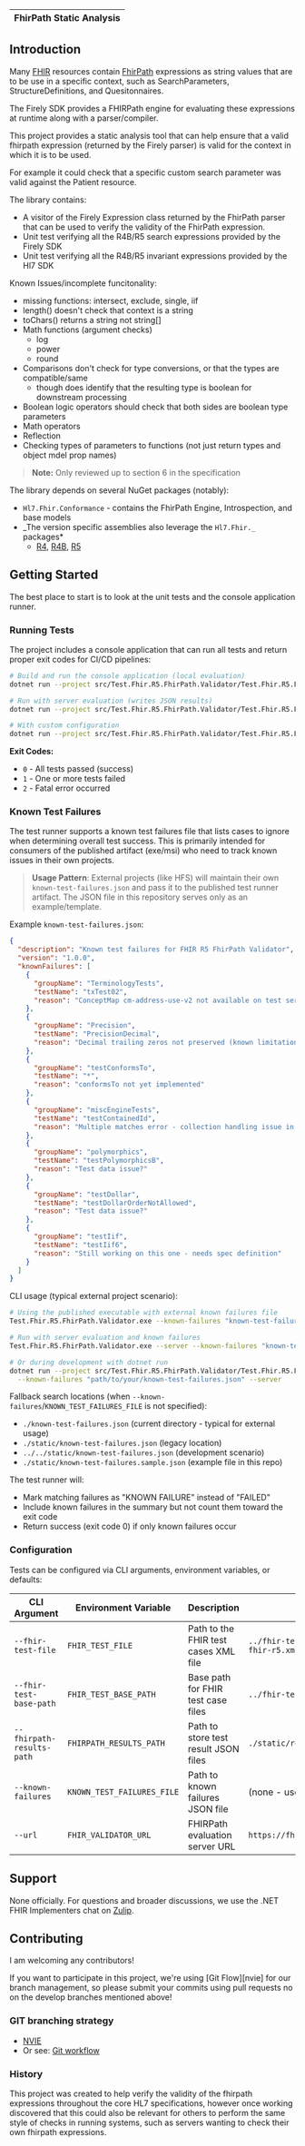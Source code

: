 | FhirPath Static Analysis |
| ------------------------ |

## Introduction

Many [FHIR][fhir-spec] resources contain [FhirPath][fhirpath-spec] expressions as string values that are to
be use in a specific context, such as SearchParameters, StructureDefinitions, and Quesitonnaires.

The Firely SDK provides a FHIRPath engine for evaluating these expressions at runtime along with a parser/compiler.

This project provides a static analysis tool that can help ensure that a valid fhirpath expression (returned
by the Firely parser) is valid for the context in which it is to be used.

For example it could check that a specific custom search parameter was valid against the Patient resource.

The library contains:

- A visitor of the Firely Expression class returned by the FhirPath parser that can be used to verify the validity of the FhirPath expression.
- Unit test verifying all the R4B/R5 search expressions provided by the Firely SDK
- Unit test verifying all the R4B/R5 invariant expressions provided by the Hl7 SDK

Known Issues/incomplete funcitonality:

- missing functions: intersect, exclude, single, iif
- length() doesn't check that context is a string
- toChars() returns a string not string[]
- Math functions (argument checks)
  - log
  - power
  - round
- Comparisons don't check for type conversions, or that the types are compatible/same
  - though does identify that the resulting type is boolean for downstream processing
- Boolean logic operators should check that both sides are boolean type parameters
- Math operators
- Reflection
- Checking types of parameters to functions (not just return types and object mdel prop names)

> **Note:** Only reviewed up to section 6 in the specification

The library depends on several NuGet packages (notably):

- `Hl7.Fhir.Conformance` - contains the FhirPath Engine, Introspection, and base models
- _The version specific assemblies also leverage the `Hl7.Fhir._` packages\*
  - [R4][r4-spec], [R4B][r4b-spec], [R5][r5-spec]

## Getting Started

The best place to start is to look at the unit tests and the console application runner.

### Running Tests

The project includes a console application that can run all tests and return proper exit codes for CI/CD pipelines:

```bash
# Build and run the console application (local evaluation)
dotnet run --project src/Test.Fhir.R5.FhirPath.Validator/Test.Fhir.R5.FhirPath.Validator.csproj

# Run with server evaluation (writes JSON results)
dotnet run --project src/Test.Fhir.R5.FhirPath.Validator/Test.Fhir.R5.FhirPath.Validator.csproj -- --server

# With custom configuration
dotnet run --project src/Test.Fhir.R5.FhirPath.Validator/Test.Fhir.R5.FhirPath.Validator.csproj -- --fhir-test-file "path/to/tests.xml" --url "https://fhirpath.heliossoftware.com/r5" --server
```

**Exit Codes:**

- `0` - All tests passed (success)
- `1` - One or more tests failed
- `2` - Fatal error occurred

### Known Test Failures

The test runner supports a known test failures file that lists cases to ignore when determining overall test success. This is primarily intended for consumers of the published artifact (exe/msi) who need to track known issues in their own projects.

> **Usage Pattern**: External projects (like HFS) will maintain their own `known-test-failures.json` and pass it to the published test runner artifact. The JSON file in this repository serves only as an example/template.

Example `known-test-failures.json`:

```json
{
  "description": "Known test failures for FHIR R5 FhirPath Validator",
  "version": "1.0.0",
  "knownFailures": [
    {
      "groupName": "TerminologyTests",
      "testName": "txTest02",
      "reason": "ConceptMap cm-address-use-v2 not available on test server"
    },
    {
      "groupName": "Precision",
      "testName": "PrecisionDecimal",
      "reason": "Decimal trailing zeros not preserved (known limitation)"
    },
    {
      "groupName": "testConformsTo",
      "testName": "*",
      "reason": "conformsTo not yet implemented"
    },
    {
      "groupName": "miscEngineTests",
      "testName": "testContainedId",
      "reason": "Multiple matches error - collection handling issue in resolve function"
    },
    {
      "groupName": "polymorphics",
      "testName": "testPolymorphicsB",
      "reason": "Test data issue?"
    },
    {
      "groupName": "testDollar",
      "testName": "testDollarOrderNotAllowed",
      "reason": "Test data issue?"
    },
    {
      "groupName": "testIif",
      "testName": "testIif6",
      "reason": "Still working on this one - needs spec definition"
    }
  ]
}
```

CLI usage (typical external project scenario):

```bash
# Using the published executable with external known failures file
Test.Fhir.R5.FhirPath.Validator.exe --known-failures "known-test-failures.json"

# Run with server evaluation and known failures
Test.Fhir.R5.FhirPath.Validator.exe --server --known-failures "known-test-failures.json"

# Or during development with dotnet run
dotnet run --project src/Test.Fhir.R5.FhirPath.Validator/Test.Fhir.R5.FhirPath.Validator.csproj -- \
  --known-failures "path/to/your/known-test-failures.json" --server
```

Fallback search locations (when `--known-failures`/`KNOWN_TEST_FAILURES_FILE` is not specified):

- `./known-test-failures.json` (current directory - typical for external usage)
- `./static/known-test-failures.json` (legacy location)
- `../../static/known-test-failures.json` (development scenario)
- `./static/known-test-failures.sample.json` (example file in this repo)

The test runner will:

- Mark matching failures as "KNOWN FAILURE" instead of "FAILED"
- Include known failures in the summary but not count them toward the exit code
- Return success (exit code 0) if only known failures occur

### Configuration

Tests can be configured via CLI arguments, environment variables, or defaults:

| CLI Argument              | Environment Variable       | Description                          | Default Value                                      |
| ------------------------- | -------------------------- | ------------------------------------ | -------------------------------------------------- |
| `--fhir-test-file`        | `FHIR_TEST_FILE`           | Path to the FHIR test cases XML file | `../fhir-test-cases/r5/fhirpath/tests-fhir-r5.xml` |
| `--fhir-test-base-path`   | `FHIR_TEST_BASE_PATH`      | Base path for FHIR test case files   | `../fhir-test-cases/r5/`                           |
| `--fhirpath-results-path` | `FHIRPATH_RESULTS_PATH`    | Path to store test result JSON files | `./static/results`                                 |
| `--known-failures`        | `KNOWN_TEST_FAILURES_FILE` | Path to known failures JSON file     | (none - uses fallback search)                      |
| `--url`                   | `FHIR_VALIDATOR_URL`       | FHIRPath evaluation server URL       | `https://fhirpath.heliossoftware.com/r5`           |

## Support

None officially.
For questions and broader discussions, we use the .NET FHIR Implementers chat on [Zulip][netapi-zulip].

## Contributing

I am welcoming any contributors!

If you want to participate in this project, we're using [Git Flow][nvie] for our branch management, so please submit your commits using pull requests no on the develop branches mentioned above!

### GIT branching strategy

- [NVIE](http://nvie.com/posts/a-successful-git-branching-model/)
- Or see: [Git workflow](https://www.atlassian.com/git/workflows#!workflow-gitflow)

[netapi-zulip]: https://chat.fhir.org/#narrow/stream/dotnet
[fhir-spec]: http://www.hl7.org/fhir
[r4-spec]: http://www.hl7.org/fhir/r4
[r4b-spec]: http://www.hl7.org/fhir/r4b
[r5-spec]: http://www.hl7.org/fhir/r5
[fhirpath-spec]: http://hl7.org/fhirpath/

### History

This project was created to help verify the validity of the fhirpath expressions
throughout the core HL7 specifications, however once working discovered that this
could also be relevant for others to perform the same style of checks in running systems,
such as servers wanting to check their own fhirpath expressions.
